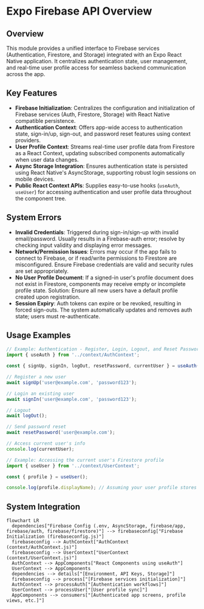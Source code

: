 # Expo Firebase API Overview

## Overview
This module provides a unified interface to Firebase services (Authentication, Firestore, and Storage) integrated with an Expo React Native application. It centralizes authentication state, user management, and real-time user profile access for seamless backend communication across the app.

## Key Features
- **Firebase Initialization**: Centralizes the configuration and initialization of Firebase services (Auth, Firestore, Storage) with React Native compatible persistence.
- **Authentication Context**: Offers app-wide access to authentication state, sign-in/up, sign-out, and password reset features using context providers.
- **User Profile Context**: Streams real-time user profile data from Firestore as a React Context, updating subscribed components automatically when user data changes.
- **Async Storage Integration**: Ensures authentication state is persisted using React Native's AsyncStorage, supporting robust login sessions on mobile devices.
- **Public React Context APIs**: Supplies easy-to-use hooks (`useAuth`, `useUser`) for accessing authentication and user profile data throughout the component tree.

## System Errors
- **Invalid Credentials**: Triggered during sign-in/sign-up with invalid email/password. Usually results in a Firebase-auth error; resolve by checking input validity and displaying error messages.
- **Network/Permission Issues**: Errors may occur if the app fails to connect to Firebase, or if read/write permissions to Firestore are misconfigured. Ensure Firebase credentials are valid and security rules are set appropriately.
- **No User Profile Document**: If a signed-in user's profile document does not exist in Firestore, components may receive empty or incomplete profile state. Solution: Ensure all new users have a default profile created upon registration.
- **Session Expiry**: Auth tokens can expire or be revoked, resulting in forced sign-outs. The system automatically updates and removes auth state; users must re-authenticate.

## Usage Examples

```javascript
// Example: Authentication - Register, Login, Logout, and Reset Password
import { useAuth } from '../context/AuthContext';

const { signUp, signIn, logOut, resetPassword, currentUser } = useAuth();

// Register a new user
await signUp('user@example.com', 'password123');

// Login an existing user
await signIn('user@example.com', 'password123');

// Logout
await logOut();

// Send password reset
await resetPassword('user@example.com');

// Access current user's info
console.log(currentUser);

// Example: Accessing the current user's Firestore profile
import { useUser } from '../context/UserContext';

const { profile } = useUser();

console.log(profile.displayName); // Assuming your user profile stores a displayName
```

## System Integration

```mermaid
flowchart LR
  dependencies["Firebase Config (.env, AsyncStorage, firebase/app, firebase/auth, firebase/firestore)"] --> firebaseconfig["Firebase Initialization (firebaseconfig.js)"] 
  firebaseconfig --> AuthContext["AuthContext (context/AuthContext.js)"]
  firebaseconfig --> UserContext["UserContext (context/UserContext.js)"]
  AuthContext --> AppComponents["React Components using useAuth"]
  UserContext --> AppComponents
  dependencies --> details["[Environment, API Keys, Storage]"]
  firebaseconfig --> process["[Firebase services initialization]"]
  AuthContext --> processAuth["[Authentication workflows]"]
  UserContext --> processUser["[User profile sync]"]
  AppComponents --> consumers["[Authenticated app screens, profile views, etc.]"]
```
